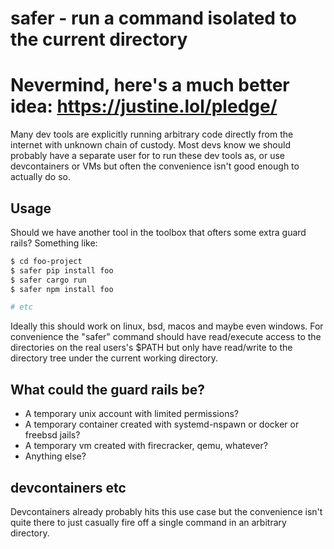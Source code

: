 # safer - run a command isolated to the current directory

# Nevermind, here's a much better idea: https://justine.lol/pledge/

Many dev tools are explicitly running arbitrary code directly from the internet with unknown chain of custody.
Most devs know we should probably have a separate user for to run these dev tools as, or use devcontainers or VMs but
often the convenience isn't good enough to actually do so.


## Usage
Should we have another tool in the toolbox that ofters some extra guard rails?
Something like:

```bash
$ cd foo-project
$ safer pip install foo
$ safer cargo run
$ safer npm install foo

# etc
```

Ideally this should work on linux, bsd, macos and maybe even windows.
For convenience the "safer" command should have read/execute access to the directories on the real users's $PATH
but only have read/write to the directory tree under the current working directory.

## What could the guard rails be?

* A temporary unix account with limited permissions?
* A temporary container created with systemd-nspawn or docker or freebsd jails?
* A temporary vm created with firecracker, qemu, whatever?
* Anything else?

## devcontainers etc

Devcontainers already probably hits this use case but the convenience isn't quite there to just casually fire off a single command in an arbitrary directory.
